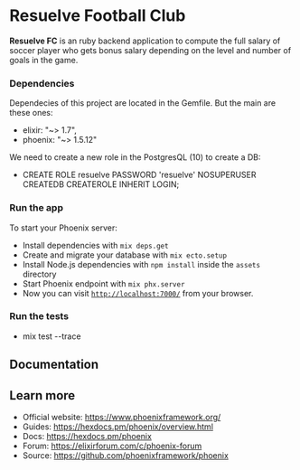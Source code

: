 # Resuelve Football Club

**Resuelve FC** is an ruby backend application to compute the full salary of soccer player who gets bonus salary depending on the level and number of goals in the game.

### Dependencies

Dependecies of this project are located in the Gemfile. But the main are these ones:

- elixir: "~> 1.7",
- phoenix: "~> 1.5.12"

We need to create a new role in the PostgresQL (10) to create a DB:

- CREATE ROLE resuelve PASSWORD 'resuelve' NOSUPERUSER CREATEDB CREATEROLE INHERIT LOGIN;

### Run the app

To start your Phoenix server:

- Install dependencies with `mix deps.get`
- Create and migrate your database with `mix ecto.setup`
- Install Node.js dependencies with `npm install` inside the `assets` directory
- Start Phoenix endpoint with `mix phx.server`
- Now you can visit [`http://localhost:7000/`](http://localhost:7000/) from your browser.

### Run the tests

- mix test --trace

## Documentation

## Learn more

- Official website: https://www.phoenixframework.org/
- Guides: https://hexdocs.pm/phoenix/overview.html
- Docs: https://hexdocs.pm/phoenix
- Forum: https://elixirforum.com/c/phoenix-forum
- Source: https://github.com/phoenixframework/phoenix
